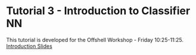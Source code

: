 # Tutorial 3 - Introduction to Classifier NN
This tutorial is developed for the Offshell Workshop - Friday 10:25-11:25.
[Introduction Slides](https://indico.cern.ch/event/1375252/timetable/#18-machine-learning)



